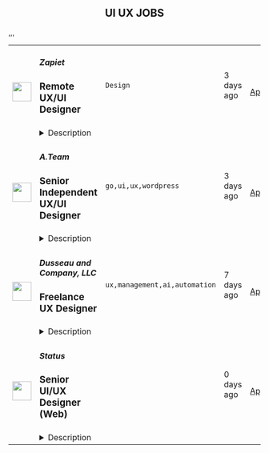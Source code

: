<div align="center"><h2>UI UX JOBS</h2></div><table><tr>
                <td width="100" height="100" rowspan="2">
                    <img src="https://wwr-pro.s3.amazonaws.com/logos/0016/9670/logo.gif" width="38px" height="auto">
                </td>
                <td width="300">
                    <h5>Zapiet</h5>
                    <h3> Remote UX/UI Designer</h3>
                </td>
                <td width="300">
                    <code>Design</code>
                </td>
                <td width="200">
                <text>3 days ago</text>
                </td>
                <td width="100" rowspan="2">
                <a href="https://weworkremotely.com/remote-jobs/zapiet-remote-ux-ui-designer" align="right" target="_blank">Apply</a>
                </td>
            </tr>
            <tr>
                <td colspan="3">
                <details><summary>Description</summary>
                <img src="https://we-work-remotely.imgix.net/logos/0016/9670/logo.gif?ixlib=rails-4.0.0&w=50&h=50&dpr=2&fit=fill&auto=compress" />

<p>
  <strong>Headquarters:</strong> United Kingdom
    <br /><strong>URL:</strong> <a href="https://www.zapiet.com/">https://www.zapiet.com/</a>
</p>

<div>Zapiet is a fast-growing tech company that provides e-commerce solutions for businesses of all sizes. Our platform enables merchants to manage their online stores more efficiently, with a particular focus on optimizing the customer experience. We are looking for a talented and creative UX/UI designer to help us take our platform to the next level.</div><div>
<br><strong>Role Overview:</strong><br>As a UX/UI Designer at Zapiet, you will be responsible for creating intuitive, user-friendly interfaces that enhance the customer experience. You will work closely with our development team, product managers, and other stakeholders to design and iterate on features for our platform. The ideal candidate will have a strong understanding of user-centered design principles, as well as experience designing for both web and mobile platforms.<br><br>
</div><div>
<br><strong>Key Responsibilities:</strong>
</div><ul>
<li>Design and iterate on new features for our products, taking into account user feedback, business requirements, and technical constraints</li>
<li>Create wireframes, prototypes, and high-fidelity mockups that communicate your design solutions effectively</li>
<li>Conduct user research and usability testing to validate design decisions and identify areas for improvement</li>
<li>Collaborate with developers to ensure the implementation of your designs is consistent with your vision</li>
<li>Maintain and contribute to our design system, ensuring consistency across our products</li>
<li>Stay up-to-date with emerging trends and best practices in UX/UI design and e-commerce</li>
</ul><div>
<br><strong>Qualifications:</strong>
</div><ul>
<li>3+ years of experience in UX/UI design, preferably in an e-commerce or SaaS environment</li>
<li>Strong portfolio showcasing your design process, problem-solving skills, and ability to create engaging user experiences</li>
<li>Proficiency in design tools such as Sketch, Figma, and Adobe Creative Suite</li>
<li>Familiarity with front-end development technologies such as HTML, CSS, and JavaScript</li>
<li>Excellent communication and collaboration skills, with the ability to effectively present and explain design decisions to stakeholders</li>
</ul><div>At Zapiet, we value diversity and strive to create an inclusive environment where everyone can thrive. We are an equal opportunity employer and welcome applicants from all backgrounds and experiences. If you are passionate about creating amazing user experiences and want to work in a dynamic, fast-paced environment, we encourage you to apply!</div>

<p><strong>To apply:</strong> <a href="https://weworkremotely.com/remote-jobs/zapiet-remote-ux-ui-designer">https://weworkremotely.com/remote-jobs/zapiet-remote-ux-ui-designer</a></p>

                </details>
                </td>
            </tr>,<tr>
                <td width="100" height="100" rowspan="2">
                    <img src="https://remotive.com/job/1612844/logo" width="38px" height="auto">
                </td>
                <td width="300">
                    <h5>Social Discovery Group</h5>
                    <h3>Senior Product designer (UX/UI + Brand) (Wildly)</h3>
                </td>
                <td width="300">
                    <code>education,marketing,saas,ui</code>
                </td>
                <td width="200">
                <text>1 days ago</text>
                </td>
                <td width="100" rowspan="2">
                <a href="https://remotive.com/remote-jobs/design/senior-product-designer-ux-ui-brand-wildly-1612844" align="right" target="_blank">Apply</a>
                </td>
            </tr>
            <tr>
                <td colspan="3">
                <details><summary>Description</summary>
                <p><strong>Social Discovery Group</strong> is an international online holding company with a line of social discovery products with an audience of 180 million users worldwide. For more than 20 years we have been creating premium international online services in the sphere of global dating, and inside our own startup lab SDG Lab we launch new projects in the segment of entertainment, social games and streaming.Our team of 700 people in 11 offices on different continents creates innovative products that change the experience of virtual communication.</p>
<p>As part of the SDG Lab, we are launching and developing new projects and are currently looking for a <strong>Senior Product Designer </strong> to create a new product <strong>Wildly -  internal startup in a mission of destigmatising sex-positive females</strong>.</p>
<p><strong>Wildly</strong> is on a mission to de-stigmatise sex-positive women. Women still feel stigma and fear about unique sex experiences. They also want sex differently than men and have hard time verbalizing it. That's why we created Wildly - space for sex-positive self-exploration. We want to create a safe place where women could learn about themselves more and have a try of what a sex-positive experience might be without jumping into dating. Wildly is a community driven app with audio experiences.</p>
<p>You have the chance to become a key player in the creation of a new product from scratch - the Wildly<strong> </strong>app. We have a unique selling proposition for the product and there is a huge business opportunity. To move forward - we need a <strong>Product Designer</strong>.</p>
<p><strong>Responsibilities:</strong></p>
<ul style="">
<li style="">Manage tasks independently from setting to implementation and be responsible for the product together with the CEO &amp; CMO;</li>
<li style="">Create from scratch a unique product for the market: a sexual wellness app for sex-positive women (now sexual wellness exists only for women in traditional monogamous relationships);</li>
<li style="">Write requirements (PRD) for developers (figma, google docs, notion format - it doesn't matter, the main thing is to be able to negotiate a format with developers and know this range of formats);</li>
<li style="">Make creatives for a marketing funnel (banners for social networks, help the marketing specialist with  landing pages, e.g. Tilda Zero Block), analyze metrics and suggest activation / monetization improvements;</li>
<li style="">Set up fast but actionable user feedback collection (e.g. through tools like <a href="https://usabilityhub.com/" rel="nofollow">https://usabilityhub.com/</a>).</li>
</ul>
<p><strong><strong><strong><strong>We expect that you:</strong></strong></strong></strong></p>
<ul style="">
<li style="">Have at least 3 years of experience as a product designer;</li>
<li style="">Have experience in SaaS product (with monetization through subscription);</li>
<li style="">Have an eye for interface design trends in homogeneous markets, you can identify unique success cases and explain it: productivity tools (browsers, mail - like Superhuman, Arc, Spark cases OR habit/nutrition trackers), dating (features, that flip the market: Tinder swipe, Hinge goals,  Bumble woman writes first);</li>
<li style="">Use Figma like a pro: for prototyping, storytelling, usecase mapping, etc;</li>
<li style="">Make files and layouts with respect for the viewer</li>
<li style="">Know the ways of design research, besides usability tests, and when to use which method;</li>
<li style="">Speak English B2 and above.</li>
</ul>
<p><strong>We offer:</strong></p>
<ul style="">
<li style="">REMOTE OPPORTUNITY to work full time;</li>
<li style="">Bonuses up to $5000 for recommending successful applicants for positions in the company;</li>
<li style="">Full payment for professional training, international conferences and meetings;</li>
<li style="">Corporate discount for English lessons;</li>
<li style="">​Health benefits. If you are not eligible for Corporate Medical Insurance, the company will compensate up to $1000 gross per year per employee according to the paychecks. This can be spent on self-purchase of health insurance, or on doctor's fees for yourself and close relatives (spouse, children);</li>
<li style="">​Children's education reimbursement. The company will compensate 50% of the costs of education for children ( kindergarten or school), but no more than $1000 gross per year per child according to the paychecks;</li>
<li style="">​Workplace organization. The company provides all employees with an equipped workplace and all the necessary equipment (table, armchair, wifi, etc.) in the locations where we have offices or co-workings. In the other locations the company provides reimbursement of the workplace costs up to $ 1000 gross once every 3 years according to the paychecks. This money can be spent on the rent of the co-working room, on equipping the working place at home (desk, chair, Internet, etc.) during those 3 years;</li>
<li style="">Own line of branded clothing and accessories with corporate logo for different occasions (Welcome Pack at employment, a gift after the probation period, on professional holidays and corporate parties);</li>
<li style="">Library of technical and business literature, lectures on Art&amp;Technology and HLS;</li>
<li style="">Internal gamified gratitude system: receive bonuses from colleagues and exchange them for time off, merch, team building activities, massage certificates, etc;</li>
<li style="">7 wellness days/ 7 paid days per year (time off) that can be used to deal with household issues, to lie down and recover without taking sick leave.</li>
</ul>
<img src="https://remotive.com/job/track/1612844/blank.gif?source=public_api" alt=""/>
                </details>
                </td>
            </tr>,<tr>
                <td width="100" height="100" rowspan="2">
                    <img src="https://remotive.com/job/986276/logo" width="38px" height="auto">
                </td>
                <td width="300">
                    <h5>A.Team</h5>
                    <h3>Senior Independent UX/UI Designer</h3>
                </td>
                <td width="300">
                    <code>go,ui,ux,wordpress</code>
                </td>
                <td width="200">
                <text>3 days ago</text>
                </td>
                <td width="100" rowspan="2">
                <a href="https://remotive.com/remote-jobs/design/senior-independent-ux-ui-designer-986276" align="right" target="_blank">Apply</a>
                </td>
            </tr>
            <tr>
                <td colspan="3">
                <details><summary>Description</summary>
                <p style="text-size-adjust: 100%; overflow-wrap: break-word;"><a href="https://build.a.team/remotivedesignerreferral" rel="nofollow">A·Team</a> is a VC-backed, stealth, application-only home on the internet for Senior Independent UX/UI Designers (along with developers &amp; product managers) to team up with hand-picked, high-growth companies on their next big thing. </p>
<p style="text-size-adjust: 100%; overflow-wrap: break-word;">After talking with hundreds of independent engineers, designers, and product folks, we heard over and over that finding vetted, high-quality, consistent clients is hard, and projects are often too small to be rewarding. A·Team matches small teams of the most talented builders in the world with companies backed by a16z, YC, Softbank, General Catalyst, etc. on a contract basis for many of their most important initiatives. We quietly launched in May 2020, and have helped A·Teamers earn $11.4+ million since.</p>
<p dir="ltr" style="margin-top: 12pt; margin-bottom: 12pt; line-height: 1.38;"><span style="font-variant-numeric: normal; font-variant-east-asian: normal; vertical-align: baseline;"><em>As part of A·Team, you can expect:</em></span></p>
<ul style="padding-inline-start: 48px;">
<li><span style="font-weight: 600; color: #000000; letter-spacing: 0.75px;">High-paying, meaningful missions with the most audacious companies</span> sent your way; generally $110-$190/hr, with vetted, fascinating clients doing work that matters. We're picky about who we partner with; new clients only come in via trusted referral. We've worked with Lyft, McGraw Hill, ClearCo, irl.com, the former CEO of Waze, the leading vaccine production software, several new unicorns we can't say here, and dozens of startups backed by a16z/YC/Softbank/etc.</li>
<li><span style="font-weight: 600; color: #000000; letter-spacing: 0.75px;">Work alongside friends old &amp; new: </span>our niche is small/diverse product teams, since clients with larger budgets and higher-impact work tell us they want teams, not individuals. Of course, we keep friends together whenever we can.</li>
<li><span style="font-weight: 600; color: #000000; letter-spacing: 0.75px;">Full autonomy:</span> say "no" to things that don't excite you. The most talented builders often juggle a few things at once, so there's never pressure to join an A·Team mission if you don't have the bandwidth. If we're no longer a fit, it's easy to leave or pause too. </li>
<li><span style="font-weight: 600; color: #000000; letter-spacing: 0.75px;">Small, curated, off-the-record gatherings:</span> for conversations hard to have elsewhere. Long-term, we're creating micro-communities for the world's top builders to become friends around the things they care about.</li>
<li><span style="font-weight: 600; color: #000000; letter-spacing: 0.75px;">Keep 100% of what you earn: </span>if you charge $130/hr, you get $130/hr. A·Team makes money by charging a small, flat, transparent platform fee on <em>top</em> of your rate.</li>
</ul>
<p dir="ltr" style="margin-top: 12pt; margin-bottom: 12pt; line-height: 1.38;"><span style="font-variant-numeric: normal; font-variant-east-asian: normal; vertical-align: baseline;"><span style="font-weight: 600; color: #000000; letter-spacing: 0.75px;">How to apply:</span></span></p>
<p dir="ltr" style="margin-top: 12pt; margin-bottom: 12pt; line-height: 1.38;"><span style="font-variant-numeric: normal; font-variant-east-asian: normal; vertical-align: baseline;">Go here: <a href="https://build.a.team/remotivedesignerreferral" rel="nofollow">https://build.a.team/remotivedesignerreferral</a> + mention Remotive. </span>No resume or cover letter needed; we respect your time so the application is short. We're also much more interested in seeing what you've made, and excited to chat more if there’s a fit.</p>
<p dir="ltr" style="margin-top: 12pt; margin-bottom: 12pt; line-height: 1.38;"><span style="font-variant-numeric: normal; font-variant-east-asian: normal; vertical-align: baseline;"><span style="font-weight: 600; color: #000000; letter-spacing: 0.75px;">What you’ll do:</span></span></p>
<ul style="padding-inline-start: 48px;">
<li dir="ltr" style="list-style-type: disc; font-variant-numeric: normal; font-variant-east-asian: normal; vertical-align: baseline;">
<p dir="ltr" style="margin-top: 12pt; margin-bottom: 0pt; line-height: 1.38;"><span style="font-variant-numeric: normal; font-variant-east-asian: normal; vertical-align: baseline;">Once part of A.Team, you’ll regularly be invited to impactful missions that match your interests, which you can accept or decline. Take your pick from early-stage incubations with world-class founders, to fast-growing super-funded companies, to old school non-tech incumbents looking to build as a tech giant would</span></p>
</li>
<li dir="ltr" style="list-style-type: disc; font-variant-numeric: normal; font-variant-east-asian: normal; vertical-align: baseline;">
<p dir="ltr" style="margin-top: 0pt; margin-bottom: 0pt; line-height: 1.38;"><span style="font-variant-numeric: normal; font-variant-east-asian: normal; vertical-align: baseline;">Missions usually involve building an ambitious piece of software from 0 to 1 as part of a small 3-4 person team. </span></p>
</li>
<li dir="ltr" style="list-style-type: disc; font-variant-numeric: normal; font-variant-east-asian: normal; vertical-align: baseline;">
<p dir="ltr" style="margin-top: 0pt; margin-bottom: 12pt; line-height: 1.38;"><span style="font-variant-numeric: normal; font-variant-east-asian: normal; vertical-align: baseline;">You’ll be paid to scope it out, give the client options, guide strategy, and execute on the selected solution. Sometimes the client has a clear vision, sometimes not; which is why A.Team builders tend to be senior folks who can work together to find the right direction. </span></p>
</li>
</ul>
<p dir="ltr" style="margin-top: 12pt; margin-bottom: 12pt; line-height: 1.38;"><span style="font-weight: 600; color: #000000; letter-spacing: 0.75px;"><span style="font-variant-numeric: normal; font-variant-east-asian: normal; vertical-align: baseline;">Who A</span><span style="font-variant-numeric: normal; font-variant-east-asian: normal; vertical-align: baseline;">·</span><span style="font-variant-numeric: normal; font-variant-east-asian: normal; vertical-align: baseline;">Team is for:</span></span></p>
<ul style="padding-inline-start: 48px;">
<li dir="ltr" style="list-style-type: disc; font-variant-numeric: normal; font-variant-east-asian: normal; vertical-align: baseline;">
<p dir="ltr" style="margin-top: 12pt; margin-bottom: 0pt; line-height: 1.38;"><span style="font-variant-numeric: normal; font-variant-east-asian: normal; vertical-align: baseline;">Senior UX/UI Designers who left large companies and high-growth startups to pursue their craft with autonomy.</span></p>
</li>
<li dir="ltr" style="list-style-type: disc; font-variant-numeric: normal; font-variant-east-asian: normal; vertical-align: baseline;">
<p dir="ltr" style="margin-top: 0pt; margin-bottom: 0pt; line-height: 1.38;"><span style="font-variant-numeric: normal; font-variant-east-asian: normal; vertical-align: baseline;">Those who prefer consistent contract work over a full-time role, who want to create a variety of new products alongside other top-tier builders.</span></p>
</li>
<li dir="ltr" style="list-style-type: disc; font-variant-numeric: normal; font-variant-east-asian: normal; vertical-align: baseline;">
<p dir="ltr" style="margin-top: 0pt; margin-bottom: 12pt; line-height: 1.38;"><span style="font-variant-numeric: normal; font-variant-east-asian: normal; vertical-align: baseline;">The majority of A.Teamers spend most of their time doing independent work, but a sizeable percentage are either employed full-time (but testing out client work), bootstrapping a side project, or looking for their next big thing</span></p>
</li>
</ul>
<p dir="ltr" style="margin-top: 12pt; margin-bottom: 12pt; line-height: 1.38;"><span style="font-weight: 600; color: #000000; letter-spacing: 0.75px;"><span style="font-variant-numeric: normal; font-variant-east-asian: normal; vertical-align: baseline;">Who A</span><span style="font-variant-numeric: normal; font-variant-east-asian: normal; vertical-align: baseline;">·</span><span style="font-variant-numeric: normal; font-variant-east-asian: normal; vertical-align: baseline;">Team is </span><span style="font-variant-numeric: normal; font-variant-east-asian: normal; vertical-align: baseline;">not</span><span style="font-variant-numeric: normal; font-variant-east-asian: normal; vertical-align: baseline;"> for:</span></span></p>
<ul style="padding-inline-start: 48px;">
<li dir="ltr" style="list-style-type: disc; font-variant-numeric: normal; font-variant-east-asian: normal; vertical-align: baseline;">
<p dir="ltr" style="margin-top: 12pt; margin-bottom: 0pt; line-height: 1.38;"><span style="font-variant-numeric: normal; font-variant-east-asian: normal; vertical-align: baseline;">People looking for small gigs</span></p>
</li>
<li dir="ltr" style="list-style-type: disc; font-variant-numeric: normal; font-variant-east-asian: normal; vertical-align: baseline;">
<p dir="ltr" style="margin-top: 0pt; margin-bottom: 0pt; line-height: 1.38;"><span style="font-variant-numeric: normal; font-variant-east-asian: normal; vertical-align: baseline;">Folks looking to build simple wordpress/wix/squarespace-style websites</span></p>
</li>
<li dir="ltr" style="list-style-type: disc; font-variant-numeric: normal; font-variant-east-asian: normal; vertical-align: baseline;">
<p dir="ltr" style="margin-top: 0pt; margin-bottom: 12pt; line-height: 1.38;"><span style="font-variant-numeric: normal; font-variant-east-asian: normal; vertical-align: baseline;">Those still early in their careers and recent university/bootcamp grads (at least not yet)</span></p>
</li>
</ul>
<p dir="ltr" style="margin-top: 12pt; margin-bottom: 12pt; line-height: 1.38;"><span style="font-variant-numeric: normal; font-variant-east-asian: normal; vertical-align: baseline;"><span style="font-weight: 600; color: #000000; letter-spacing: 0.75px;">Our long-term vision:</span></span></p>
<p dir="ltr" style="margin-top: 12pt; margin-bottom: 12pt; line-height: 1.38;"><span style="font-variant-numeric: normal; font-variant-east-asian: normal; vertical-align: baseline;"><a href="https://build.a.team/remotivedesignerreferral" rel="nofollow">A·Team</a> is a new type of company for a new kind of independent software builder. We call them "unhirables": people who traditional companies couldn’t hire full-time even if they wanted to, but who want to do their most meaningful work with their favorite people in small, autonomous, distributed expert teams. </span></p>
<p dir="ltr" style="margin-top: 12pt; margin-bottom: 12pt; line-height: 1.38;"><span style="font-variant-numeric: normal; font-variant-east-asian: normal; vertical-align: baseline;">To help us secure amazing missions, we raised $5 million+ (not public, yet) from NFX, Village Global, and Box Group, along with the former CEO of Upwork, the founders of Fiverr and Lemonade, Apple's Global Head of Recruiting, YC Partner Aaron Harris, Wharton's Adam Grant, and Duke's Dan Ariely.</span></p>
<img src="https://remotive.com/job/track/986276/blank.gif?source=public_api" alt=""/>
                </details>
                </td>
            </tr>,<tr>
                <td width="100" height="100" rowspan="2">
                    <img src="https://remotive.com/job/1613183/logo" width="38px" height="auto">
                </td>
                <td width="300">
                    <h5>Dusseau and Company, LLC</h5>
                    <h3>Freelance UX Designer</h3>
                </td>
                <td width="300">
                    <code>ux,management,ai,automation</code>
                </td>
                <td width="200">
                <text>7 days ago</text>
                </td>
                <td width="100" rowspan="2">
                <a href="https://remotive.com/remote-jobs/design/freelance-ux-designer-1613183" align="right" target="_blank">Apply</a>
                </td>
            </tr>
            <tr>
                <td colspan="3">
                <details><summary>Description</summary>
                <p>We are looking for a skilled and experienced Freelance UX Designer to help us create a prototype for our AI property management software. The ideal candidate will have experience in creating engaging and user-friendly, data-driven, prototypes that meet the needs of our clients and end-users. As a Freelance UX Designer, you will work closely with our development team to create a prototype for our web-based software.</p>
<p> </p>
<p> </p>
<p><strong>Product Overview:</strong></p>
<p>Our property management software is the solution for modern real estate investors who want to simplify their property management tasks and maximize their time for other priorities. Our software is designed to centralize all property management tasks in one easy-to-use platform, making it simple for owners to manage their properties in a truly passive way.</p>
<p> </p>
<p>With our software, owners can automate lease agreements, rent collection, maintenance orders, and more, through a user-friendly app that is accessible to all clients. Our AI technology enables the automation of repetitive tasks and provides clients with instant updates and notifications, making it easy to stay on top of all aspects of property management.</p>
<p> </p>
<p>Whether you are a new real estate investor looking to streamline your property management processes, or an experienced property owner who wants to focus on growing your portfolio, our software is designed to help you achieve your goals. Say goodbye to time-consuming and tedious property management tasks and hello to more free time and peace of mind. Our software is the perfect solution for anyone looking to manage their properties in a modern and efficient way.</p>
<p> </p>
<p> </p>
<p><strong>The prototype will include the following features:</strong></p>
<ol class="_listContainer_1wyhh_1" style="">
<li style="">Messaging</li>
<li style="">Authentication. (Manager and Tenants)</li>
<li style="">Maintenance workflow (Request, contract accept, approval, and tracking)</li>
<li style="">Tenant profile</li>
<li style="">Property Dashboard</li>
</ol>
<img src="https://remotive.com/job/track/1613183/blank.gif?source=public_api" alt=""/>
                </details>
                </td>
            </tr>,<tr>
                <td width="100" height="100" rowspan="2">
                    <img src="https://pbs.twimg.com/profile_images/966759182589308928/s5rZXoWk_400x400.jpg" width="38px" height="auto">
                </td>
                <td width="300">
                    <h5>Status</h5>
                    <h3>Senior UI/UX Designer (Web)</h3>
                </td>
                <td width="300">
                    <code></code>
                </td>
                <td width="200">
                <text>0 days ago</text>
                </td>
                <td width="100" rowspan="2">
                <a href="https://boards.greenhouse.io/embed/job_app?for=status72&token=4374867&b=https%3A%2F%2Fjobs.status.im%2F" align="right" target="_blank">Apply</a>
                </td>
            </tr>
            <tr>
                <td colspan="3">
                <details><summary>Description</summary>
                
    <div class="content-intro"><p style="text-align: justify;"><strong>About Status</strong></p>
<p style="text-align: justify;"><span style="font-weight: 400;">Status is building the tools and infrastructure for the advancement of a secure, private, and open web3.&nbsp;</span></p>
<p style="text-align: justify;"><span style="font-weight: 400;">With the high level goals of preserving the right to privacy, mitigating the risk of censorship, and promoting economic trade in a transparent, open manner, Status is building a community where anyone is welcome to join and contribute.</span></p>
<p style="text-align: justify;"><span style="font-weight: 400;">As an organization, Status seeks to push the web3 ecosystem forward through research, creation of developer tools, and support of the open source community.&nbsp;</span></p>
<p style="text-align: justify;"><span style="font-weight: 400;">As a product, Status is an open source, Ethereum-based app that gives users the power to chat, transact, and access a revolutionary world of DApps on the decentralized web. But Status is also building foundational infrastructure for the whole Ethereum ecosystem, including the Nimbus ETH 1.0 and 2.0 clients, the Keycard hardware wallet, and the Waku messaging protocol (a continuation of Whisper).</span></p>
<p style="text-align: justify;"><span style="font-weight: 400;">As a team, Status has been completely distributed since inception.&nbsp; Our team is currently 150+ core contributors strong, and welcomes a growing number of community members from all walks of life, scattered all around the globe.&nbsp;</span></p>
<p style="text-align: justify;"><span style="font-weight: 400;">We care deeply about open source, and our organizational structure has minimal hierarchy and no fixed work hours. We believe in working with a high degree of autonomy while supporting the organization's priorities.</span></p></div>

    <p>&nbsp;</p>
<p><strong>Please make sure you read the job description with care. We would love to hear your thoughts about our design principles as part of your application</strong><span style="font-weight: 400;">&nbsp;</span></p>
<p><span style="font-weight: 400;">Our organization is closely involved in a new community lead project, called Logos, and this role will enable you to focus on its development. Logos is a grassroots movement to provide trust-minimized, corruption resistant governing services and social institutions to underserved citizens. Logos’ infrastructure will provide a base for the provisioning of the next-generation of governing services and social institutions - paving the way to economic opportunities to those who need them most, whilst respecting basic human rights through the network’s design.</span></p>
<p><span style="font-weight: 400;">In order to promote the ideas behind Logos and its vision, we have created a brand studio called acid.info and you will be part of it. </span><a href="http://acid.info/"><span style="font-weight: 400;">Acid.info</span></a><span style="font-weight: 400;"> is the studio and creative engine within the Logos DAO. Our mission is to build, and ensure, technologies and creativity that supports freedom, justice, and innovation for all people of the world.&nbsp;</span></p>
<p>&nbsp;</p>
<p><strong>The role</strong></p>
<p><span style="font-weight: 400;">As a Senior UI/UX Designer, you will play a critical role in leading and guiding the design team. Working closely with the Studio Lead, you will oversee all aspects of the design process, from research and development to prototyping and production. Your expertise will be instrumental in developing and maintaining a state-of-the-art design system with diverse themes. In addition to your design skills, your ability to manage and mentor the design team will be crucial. You will work closely with the Studio Lead and PMs to ensure a smooth and efficient workflow, while fostering a culture of collaboration and creativity within the team. As a senior team member, you will be expected to lead by example and make meaningful contributions to the continued evolution of our design language and foundations.</span></p>
<p>&nbsp;</p>
<p><strong>Key responsibilities</strong></p>
<ul>
<li style="font-weight: 400;"><span style="font-weight: 400;">You will be the lead designer of our design team when it comes to UI/UX</span></li>
<li style="font-weight: 400;"><span style="font-weight: 400;">You will be </span><span style="font-weight: 400;">designing, documenting, maintaining and developing further our design systems (with the help of other designers in the team)</span></li>
<li style="font-weight: 400;"><span style="font-weight: 400;">You will carry out managerial responsibilities regarding design workflows</span></li>
<li style="font-weight: 400;"><span style="font-weight: 400;">You help the Studio Lead defining and foreseeing work packages and asks and make sure that the those are delivered</span></li>
</ul>
<p>&nbsp;</p>
<p><strong>You ideally will have</strong></p>
<ul>
<li style="font-weight: 400;"><span style="font-weight: 400;">Extensive knowledge of designs tools suitable for everything from UX to (micro) interactions (e.g. Figma, Framer)</span></li>
<li style="font-weight: 400;"><span style="font-weight: 400;">Good knowledge and understanding of design systems, typography and designing layout</span></li>
<li style="font-weight: 400;"><span style="font-weight: 400;">Experience in building products</span></li>
<li style="font-weight: 400;"><span style="font-weight: 400;">Authenticity in design and being able to stay away from design trends (especially trends in web3) and yet be able to adopt those styles if needed</span></li>
<li style="font-weight: 400;"><span style="font-weight: 400;">Experience collaborating with stakeholders to identify and design for user goals</span></li>
<li style="font-weight: 400;"><span style="font-weight: 400;">A strong alignment to our principles: </span><a href="https://status.im/about/#our-principles"><span style="font-weight: 400;">https://status.im/about/#our-principles</span></a></li>
</ul>
<p>&nbsp;</p>
<p><strong>Bonus points if</strong></p>
<ul>
<li style="font-weight: 400;"><span style="font-weight: 400;">You have experience working for an open source organisation</span></li>
<li style="font-weight: 400;"><span style="font-weight: 400;">You have experience in designing publishing mediums such as online readers, zines, books and online publishing platforms</span></li>
<li style="font-weight: 400;"><span style="font-weight: 400;">You have experience in field computational design, generative art or memes</span></li>
</ul>
<p><em><span style="font-weight: 400;">[Don’t worry if you don’t meet all of these criteria, we’d still love to hear from you anyway if you think you’d be a great fit for this role. Just explain to us why in your cover letter].</span></em></p>
<p><strong><br></strong><strong>Compensation</strong></p>
<p><span style="font-weight: 400;">The expected compensation range for this role is $60,000 - $80,000 (negotiable, dependent on how we assess your skills and experience throughout our interview process. </span></p>
<p>&nbsp;</p>
<p><strong>Hiring process&nbsp;</strong></p>
<ol>
<li style="font-weight: 400;"><span style="font-weight: 400;">Interview with POps team</span></li>
<li style="font-weight: 400;"><span style="font-weight: 400;">Interview with Studio Lead</span></li>
<li style="font-weight: 400;"><span style="font-weight: 400;">Interview with Creative Director</span></li>
<li style="font-weight: 400;"><span style="font-weight: 400;">Assessment (paid)</span></li>
</ol>
<p><em><span style="font-weight: 400;">[The steps may change along the way if we see it makes sense to adapt the interview stages, so please consider the above as a guideline!]</span></em></p>
<p>&nbsp;</p>
<p><strong>Get to know us</strong></p>
<p><span style="font-weight: 400;">Find out about the Logos here: <a href="https://zealous-polka-dc7.notion.site/About-acid-info-a92c838b17584c58b78159f1f51624ba">Acid.info</a></span></p>

    

    

                </details>
                </td>
            </tr></table>